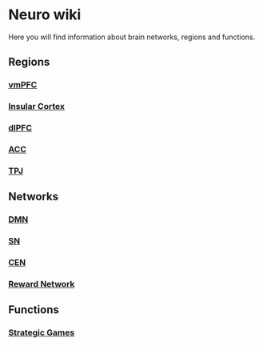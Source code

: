 # Neuro wiki

Here you will find information about brain networks, regions and functions. 

## Regions

### [vmPFC](vmpfc.md)

### [Insular Cortex](insula.md)

### [dlPFC](dlpfc.md)

### [ACC](acc.md)

### [TPJ](tpj.md)


## Networks

### [DMN](dmn.md)

### [SN](salience.md)

### [CEN](cen.md)

### [Reward Network](reward.md)


## Functions

### [Strategic Games](strategic.md)

